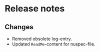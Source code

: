 # Release notes

## Changes

- Removed obsolete log-entry.
- Updated `ReadMe`-content for nuspec-file.
